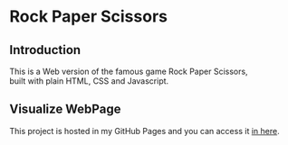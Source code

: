 # Rock Paper Scissors

## Introduction

This is a Web version of the famous game Rock Paper Scissors,  
built with plain HTML, CSS and Javascript.

## Visualize WebPage

This project is hosted in my GitHub Pages and you can access it [in here](https://daniellima0.github.io/rock-paper-scissors/).
